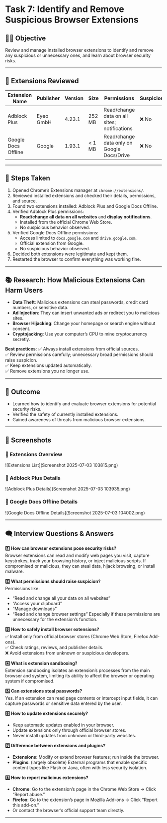 # Task 7: Identify and Remove Suspicious Browser Extensions

## 👨‍💻 Objective
Review and manage installed browser extensions to identify and remove any suspicious or unnecessary ones, and learn about browser security risks.

---

## 🔎 Extensions Reviewed

| Extension Name       | Publisher  | Version | Size     | Permissions                                  | Suspicious? | Action Taken |
|----------------------|------------|---------|----------|---------------------------------------------|-------------|--------------|
| Adblock Plus         | Eyeo GmbH  | 4.23.1  | 252 MB   | Read/change data on all sites; notifications | ❌ No       | Kept         |
| Google Docs Offline  | Google     | 1.93.1  | < 1 MB   | Read/change data only on Google Docs/Drive   | ❌ No       | Kept         |

---

## 📌 Steps Taken
1. Opened Chrome’s Extensions manager at `chrome://extensions/`.
2. Reviewed installed extensions and checked their details, permissions, and source.
3. Found two extensions installed: Adblock Plus and Google Docs Offline.
4. Verified Adblock Plus permissions:
   - **Read/change all data on all websites** and **display notifications**.
   - Installed from the official Chrome Web Store.
   - No suspicious behavior observed.
5. Verified Google Docs Offline permissions:
   - Access limited to `docs.google.com` and `drive.google.com`.
   - Official extension from Google.
   - No suspicious behavior observed.
6. Decided both extensions were legitimate and kept them.
7. Restarted the browser to confirm everything was working fine.

---

## 📚 Research: How Malicious Extensions Can Harm Users
- **Data Theft**: Malicious extensions can steal passwords, credit card numbers, or sensitive data.
- **Ad Injection**: They can insert unwanted ads or redirect you to malicious sites.
- **Browser Hijacking**: Change your homepage or search engine without consent.
- **Cryptojacking**: Use your computer’s CPU to mine cryptocurrency secretly.

**Best practices**:
✅ Always install extensions from official sources.  
✅ Review permissions carefully; unnecessary broad permissions should raise suspicion.  
✅ Keep extensions updated automatically.  
✅ Remove extensions you no longer use.

---

## 📝 Outcome
- Learned how to identify and evaluate browser extensions for potential security risks.
- Verified the safety of currently installed extensions.
- Gained awareness of threats from malicious browser extensions.

---

## 📸 Screenshots

### 🔹 Extensions Overview
![Extensions List](Screenshot 2025-07-03 103815.png)

### 🔹 Adblock Plus Details
![Adblock Plus Details](Screenshot 2025-07-03 103935.png)

### 🔹 Google Docs Offline Details
![Google Docs Offline Details](Screenshot 2025-07-03 104002.png)

---

## 🗨️ Interview Questions & Answers

**1️⃣ How can browser extensions pose security risks?**  
Browser extensions can read and modify web pages you visit, capture keystrokes, track your browsing history, or inject malicious scripts. If compromised or malicious, they can steal data, hijack browsing, or install malware.

**2️⃣ What permissions should raise suspicion?**  
Permissions like:
- “Read and change all your data on all websites”
- “Access your clipboard”
- “Manage downloads”
- “Read and change browser settings”
Especially if these permissions are unnecessary for the extension’s function.

**3️⃣ How to safely install browser extensions?**  
✅ Install only from official browser stores (Chrome Web Store, Firefox Add-ons).  
✅ Check ratings, reviews, and publisher details.  
❌ Avoid extensions from unknown or suspicious developers.

**4️⃣ What is extension sandboxing?**  
Extension sandboxing isolates an extension’s processes from the main browser and system, limiting its ability to affect the browser or operating system if compromised.

**5️⃣ Can extensions steal passwords?**  
Yes. If an extension can read page contents or intercept input fields, it can capture passwords or sensitive data entered by the user.

**6️⃣ How to update extensions securely?**  
- Keep automatic updates enabled in your browser.
- Update extensions only through official browser stores.
- Never install updates from unknown or third-party websites.

**7️⃣ Difference between extensions and plugins?**  
- **Extensions**: Modify or extend browser features; run inside the browser.
- **Plugins**: (largely obsolete) External programs that enable specific content types like Flash or Java, often with less security isolation.

**8️⃣ How to report malicious extensions?**  
- **Chrome**: Go to the extension’s page in the Chrome Web Store → Click “Report abuse.”
- **Firefox**: Go to the extension’s page in Mozilla Add-ons → Click “Report this add-on.”
- Or contact the browser’s official support team directly.

---

